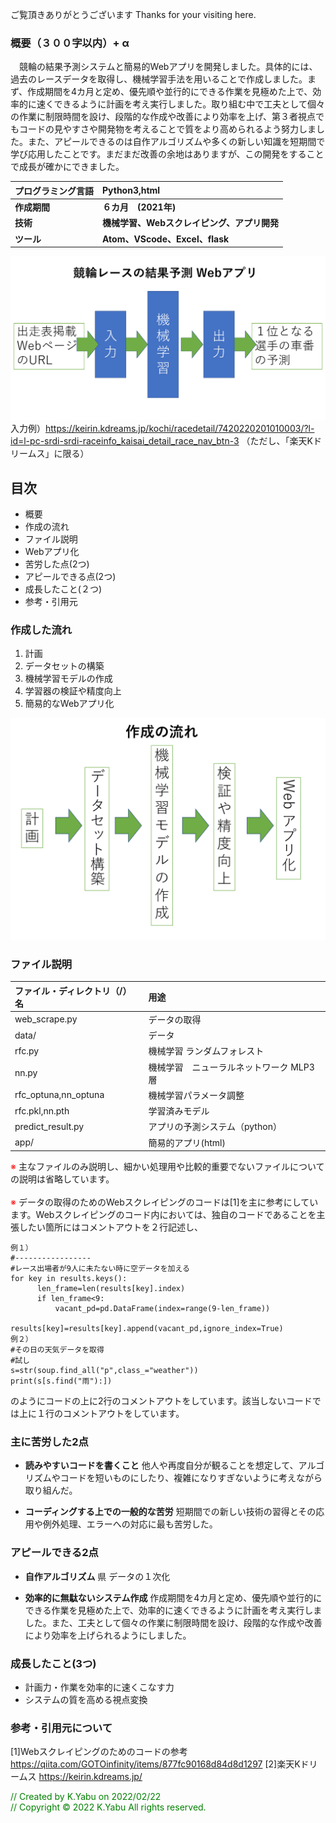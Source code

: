 ご覧頂きありがとうございます
Thanks for your visiting here.

### 概要（３００字以内）+ α
　競輪の結果予測システムと簡易的Webアプリを開発しました。具体的には、過去のレースデータを取得し、機械学習手法を用いることで作成しました。まず、作成期間を4カ月と定め、優先順や並行的にできる作業を見極めた上で、効率的に速くできるように計画を考え実行しました。取り組む中で工夫として個々の作業に制限時間を設け、段階的な作成や改善により効率を上げ、第３者視点でもコードの見やすさや開発物を考えることで質をより高められるよう努力しました。また、アピールできるのは自作アルゴリズムや多くの新しい知識を短期間で学び応用したことです。まだまだ改善の余地はありますが、この開発をすることで成長が確かにできました。
<br>


|プログラミング言語 | Python3,html|
| :---------- | :---- |
|**作成期間**                | **６カ月　(2021年)**|
|**技術**          |**機械学習、Webスクレイピング、アプリ開発**|
|**ツール**          |**Atom、VScode、Excel、flask**|


![system](img/system.png)
入力例）https://keirin.kdreams.jp/kochi/racedetail/7420220201010003/?l-id=l-pc-srdi-srdi-raceinfo_kaisai_detail_race_nav_btn-3
（ただし、「楽天Kドリームス」に限る）

## 目次
* 概要
* 作成の流れ
* ファイル説明
* Webアプリ化
* 苦労した点(2つ)
* アピールできる点(2つ)
* 成長したこと(２つ)
* 参考・引用元


### 作成した流れ
1. 計画
2. データセットの構築
3. 機械学習モデルの作成
4. 学習器の検証や精度向上
5. 簡易的なWebアプリ化

![plan](img/plan.png)

### ファイル説明
|  ファイル・ディレクトリ（/）名  | 用途 |
| :---------- | :---- |
|web_scrape.py | データの取得 |
|       data/        | データ |
|rfc.py　         | 機械学習 ランダムフォレスト |
|nn.py　          | 機械学習　ニューラルネットワーク MLP3層 |
|rfc_optuna,nn_optuna| 機械学習パラメータ調整 |
|rfc.pkl,nn.pth| 学習済みモデル |
|predict_result.py| アプリの予測システム（python） |
|app/| 簡易的アプリ(html) |


<font color="Red">
※
</font>
主なファイルのみ説明し、細かい処理用や比較的重要でないファイルについての説明は省略しています。
<br>
<br>
<font color="Red">
※
</font>
データの取得のためのWebスクレイピングのコードは[1]を主に参考にしています。Webスクレイピングのコード内においては、独自のコードであることを主張したい箇所にはコメントアウトを２行記述し、

```Python3　:　例
例１）
#-----------------
#レース出場者が9人に未たない時に空データを加える
for key in results.keys():
      len_frame=len(results[key].index)
      if len_frame<9:
          vacant_pd=pd.DataFrame(index=range(9-len_frame))
          results[key]=results[key].append(vacant_pd,ignore_index=True)
例２）          
#その日の天気データを取得
#試し
s=str(soup.find_all("p",class_="weather"))
print(s[s.find("雨"):])

```
のようにコードの上に2行のコメントアウトをしています。該当しないコードでは上に１行のコメントアウトをしています。


### 主に苦労した2点
* **読みやすいコードを書くこと**
他人や再度自分が観ることを想定して、アルゴリズムやコードを短いものにしたり、複雑になりすぎないように考えながら取り組んだ。

* **コーディングする上での一般的な苦労**
短期間での新しい技術の習得とその応用や例外処理、エラーへの対応に最も苦労した。


### アピールできる2点
* **自作アルゴリズム**
県
データの１次化

* **効率的に無駄ないシステム作成**
作成期間を4カ月と定め、優先順や並行的にできる作業を見極めた上で、効率的に速くできるように計画を考え実行しました。また、工夫として個々の作業に制限時間を設け、段階的な作成や改善により効率を上げられるようにしました。



### 成長したこと(3つ)
* 計画力・作業を効率的に速くこなす力
* システムの質を高める視点変換


### 参考・引用元について
[1]Webスクレイピングのためのコードの参考
https://qiita.com/GOTOinfinity/items/877fc90168d84d8d1297
[2]楽天Kドリームス
https://keirin.kdreams.jp/

<font color="Green">
// Created by K.Yabu on 2022/02/22
<br>
// Copyright © 2022 K.Yabu All rights reserved.
</font>


